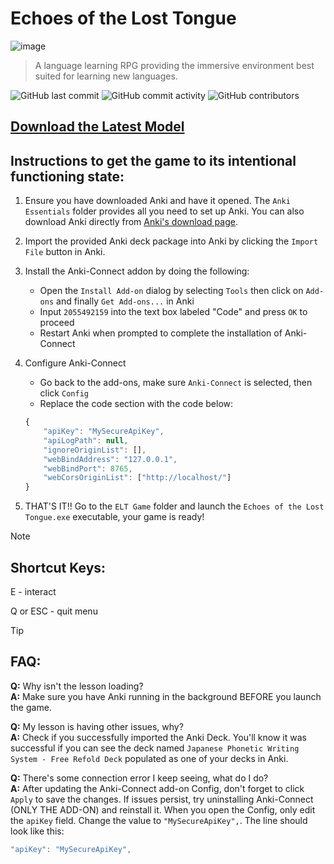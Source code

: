 # Echoes of the Lost Tongue
![image](https://github.com/user-attachments/assets/37291231-110d-4887-97fa-98eff48e2c9b)

> A language learning RPG providing the immersive environment best suited for learning new languages.

![GitHub last commit](https://img.shields.io/github/last-commit/Marcrafting/ELT-RPG)
![GitHub commit activity](https://img.shields.io/github/commit-activity/w/marcrafting/ELT-RPG)
![GitHub contributors](https://img.shields.io/github/contributors/marcrafting/ELT-RPG)

## [Download the Latest Model](https://github.com/MarCrafting/ELT-RPG/releases/)

## Instructions to get the game to its intentional functioning state:

1. Ensure you have downloaded Anki and have it opened. The `Anki Essentials` folder provides all you need to set up Anki. You can also download Anki directly from [Anki's download page](https://apps.ankiweb.net).

2. Import the provided Anki deck package into Anki by clicking the `Import File` button in Anki.

3. Install the Anki-Connect addon by doing the following:
    - Open the `Install Add-on` dialog by selecting `Tools` then click on `Add-ons` and finally `Get Add-ons...` in Anki
    - Input `2055492159` into the text box labeled "Code" and press `OK` to proceed
    - Restart Anki when prompted to complete the installation of Anki-Connect

4. Configure Anki-Connect
    - Go back to the add-ons, make sure `Anki-Connect` is selected, then click `Config`
    - Replace the code section with the code below:

    ```js
    {
        "apiKey": "MySecureApiKey",
        "apiLogPath": null,
        "ignoreOriginList": [],
        "webBindAddress": "127.0.0.1",
        "webBindPort": 8765,
        "webCorsOriginList": ["http://localhost/"]
    }

5. THAT'S IT!!
Go to the `ELT Game` folder and launch the `Echoes of the Lost Tongue.exe` executable, your game is ready!

> [!NOTE]
>## Shortcut Keys:
>
>E - interact
>
>Q or ESC - quit menu

> [!TIP]
>## FAQ:
>
>**Q:** Why isn't the lesson loading?  
>**A:** Make sure you have Anki running in the background BEFORE you launch the game.
>
>**Q:** My lesson is having other issues, why?  
>**A:** Check if you successfully imported the Anki Deck. You'll know it was successful if you can see the deck named `Japanese Phonetic Writing System - Free Refold Deck` populated as one of your decks in Anki.
>
>**Q:** There's some connection error I keep seeing, what do I do?  
>**A:** After updating the Anki-Connect add-on Config, don't forget to click `Apply` to save the changes. If issues persist, try uninstalling Anki-Connect (ONLY THE ADD-ON) and reinstall it. When you open the Config, only edit the `apiKey` field. Change the value to `"MySecureApiKey",`. The line should look like this:
>```js
>"apiKey": "MySecureApiKey",
